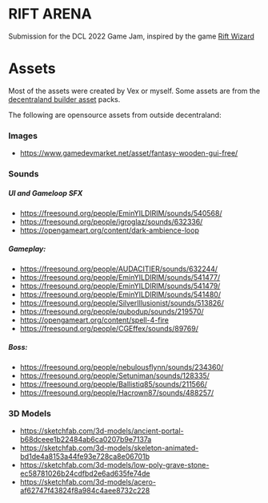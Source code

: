 # RIFT ARENA

Submission for the DCL 2022 Game Jam, inspired by the game [Rift Wizard](https://store.steampowered.com/app/1271280/Rift_Wizard/)

# Assets

Most of the assets were created by Vex or myself. Some assets are from the
[decentraland builder asset](https://github.com/decentraland/builder-assets/tree/master/assets)
packs.

The following are opensource assets from outside decentraland:

### Images
 - https://www.gamedevmarket.net/asset/fantasy-wooden-gui-free/

### Sounds
##### UI and Gameloop SFX
 - https://freesound.org/people/EminYILDIRIM/sounds/540568/
 - https://freesound.org/people/igroglaz/sounds/632336/
 - https://opengameart.org/content/dark-ambience-loop

##### Gameplay:
 - https://freesound.org/people/AUDACITIER/sounds/632244/
 - https://freesound.org/people/EminYILDIRIM/sounds/541477/
 - https://freesound.org/people/EminYILDIRIM/sounds/541479/
 - https://freesound.org/people/EminYILDIRIM/sounds/541480/
 - https://freesound.org/people/SilverIllusionist/sounds/513826/
 - https://freesound.org/people/qubodup/sounds/219570/
 - https://opengameart.org/content/spell-4-fire
 - https://freesound.org/people/CGEffex/sounds/89769/

##### Boss:
 - https://freesound.org/people/nebulousflynn/sounds/234360/
 - https://freesound.org/people/Setuniman/sounds/128335/
 - https://freesound.org/people/Ballistiq85/sounds/211566/
 - https://freesound.org/people/Hacrown87/sounds/488257/

### 3D Models
 - https://sketchfab.com/3d-models/ancient-portal-b68dceee1b22484ab6ca0207b9e7137a
 - https://sketchfab.com/3d-models/skeleton-animated-bd1de4a8153a44fe93e728ca8e06701b
 - https://sketchfab.com/3d-models/low-poly-grave-stone-ec58781026b24cdfbd2e6ad635fe74de
 - https://sketchfab.com/3d-models/acero-af62747f43824f8a984c4aee8732c228
